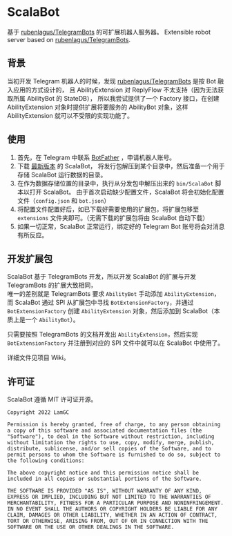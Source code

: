 # ScalaBot

基于 [rubenlagus/TelegramBots](https://github.com/rubenlagus/TelegramBots) 的可扩展机器人服务器。 Extensible robot server based
on [rubenlagus/TelegramBots](https://github.com/rubenlagus/TelegramBots).

## 背景

当初开发 Telegram 机器人的时候，发现 [rubenlagus/TelegramBots](https://github.com/rubenlagus/TelegramBots)
是按 Bot 融入应用的方式设计的， 且 AbilityExtension 对 ReplyFlow 不太支持（因为无法获取所属 AbilityBot 的 StateDB）， 所以我尝试提供了一个 Factory 接口，在创建
AbilityExtension 对象时提供扩展将要服务的 AbilityBot 对象，这样 AbilityExtension 就可以不受限的实现功能了。

## 使用

1. 首先，在 Telegram 中联系 [BotFather](https://t.me/BotFather) ，申请机器人账号。
2. 下载 [最新版本](https://github.com/LamGC/ScalaBot/releases/latest) 的 ScalaBot， 将发行包解压到某个目录中，然后准备一个用于存储 ScalaBot 运行数据的目录。
3. 在作为数据存储位置的目录中，执行从分发包中解压出来的 `bin/ScalaBot` 脚本以打开 ScalaBot。 由于首次启动缺少配置文件，ScalaBot 将会初始化配置文件（`config.json` 和 `bot.json`）
4. 将配置文件配置好后，如已下载好需要使用的扩展包，将扩展包移至 `extensions` 文件夹即可。（无需下载的扩展包将由 ScalaBot 自动下载）
5. 如果一切正常，ScalaBot 正常运行，绑定好的 Telegram Bot 账号将会对消息有所反应。

## 开发扩展包

ScalaBot 基于 TelegramBots 开发，所以开发 ScalaBot 的扩展与开发 TelegramBots 的扩展大致相同，  
唯一的差别就是 TelegramBots 要求 `AbilityBot` 手动添加 `AbilityExtension`，而 ScalaBot 通过 SPI 从扩展包中寻找
`BotExtensionFactory`，并通过 `BotExtensionFactory` 创建 `AbilityExtension` 对象，然后添加到 ScalaBot（本质上是一个 `AbilityBot`）。

只需要按照 TelegramBots 的文档开发出 `AbilityExtension`，然后实现 `BotExtensionFactory` 并注册到对应的 SPI 文件中就可以在 ScalaBot 中使用了。

详细文件见项目 Wiki。

## 许可证

ScalaBot 遵循 MIT 许可证开源。

```
Copyright 2022 LamGC

Permission is hereby granted, free of charge, to any person obtaining a copy of this software and associated documentation files (the "Software"), to deal in the Software without restriction, including without limitation the rights to use, copy, modify, merge, publish, distribute, sublicense, and/or sell copies of the Software, and to permit persons to whom the Software is furnished to do so, subject to the following conditions:

The above copyright notice and this permission notice shall be included in all copies or substantial portions of the Software.

THE SOFTWARE IS PROVIDED "AS IS", WITHOUT WARRANTY OF ANY KIND, EXPRESS OR IMPLIED, INCLUDING BUT NOT LIMITED TO THE WARRANTIES OF MERCHANTABILITY, FITNESS FOR A PARTICULAR PURPOSE AND NONINFRINGEMENT. IN NO EVENT SHALL THE AUTHORS OR COPYRIGHT HOLDERS BE LIABLE FOR ANY CLAIM, DAMAGES OR OTHER LIABILITY, WHETHER IN AN ACTION OF CONTRACT, TORT OR OTHERWISE, ARISING FROM, OUT OF OR IN CONNECTION WITH THE SOFTWARE OR THE USE OR OTHER DEALINGS IN THE SOFTWARE.
```
